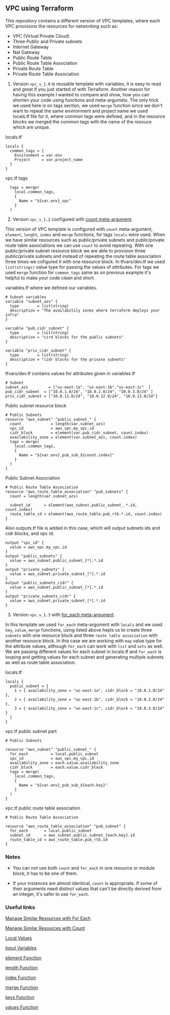 ## VPC using Terraform

This repository contains a different version of VPC templates, where each VPC provisions the resources for networking such as:

- VPC (Virtual Private Cloud)
- Three Public and Private subnets
- Internet Gateway
- Nat Gateway
- Public Route Table
- Public Route Table Association
- Private Route Table
- Private Route Table Association

1. Version ```vpc_v_1.0``` is reusable template with variables, it is easy to read and great if you just started of with Terraform. Another reason for having this example I wanted to compare and show, how you can shorten your code using functions and meta-argumets. The only trick we used here is on tags section, we used ```merge``` function since we don't want to repeat the same environment and project name we used locals.tf file for it, where common tags were defined, and in the resource blocks we merged the common tags with the name of the resouce which are unique.

locals.tf
```
locals {
  common_tags = {
    Environment = var.env
    Project     = var.project_name
  }
}
```
vpc.tf tags
```
  tags = merge(
    local.common_tags,
    {
      Name = "${var.env}_vpc"
    }
  )
```

2. Version ```vpc_v_1.2``` configured with [count meta-argument](https://www.terraform.io/docs/language/meta-arguments/count.html). 

This version of VPC template is configured with ```count``` meta-argument, ```element```, ```lenght```, ```index``` and ```merge``` functions, for tags ```locals``` were used. When we have similar resources such as public/private subnets and public/private route table associations we can use ```count``` to avoid repeating.  With one public/private subnet resource block we are able to provision three public/private subnets and instead of repeating the route table association three times we cofigured it with one resource block. In tfvars/dev.tf we used ```list(strings)``` value type for passing the  values of attributes. For tags we used ```merge``` function for ```common_tags``` same as on previous example it's helpful to make your code clean and short.

variables.tf where we defined our variables.
```
# Subnet variables
variable "subnet_azs" {
  type        = list(string)
  description = "The availabitily zones where terraform deploys your infra"
}

variable "pub_cidr_subnet" {
  type        = list(string)
  description = "cird blocks for the public subnets"
}

variable "priv_cidr_subnet" {
  type        = list(string)
  description = "cidr blocks for the private subnets"
}
```

tfvars/dev.tf contains values for attributes given in variables.tf
```
# Subnet
subnet_azs         = ["us-east-1a", "us-east-1b","us-east-1c"  ]
pub_cidr_subnet  = ["10.0.1.0/24", "10.0.2.0/24", "10.0.3.0/24" ]
priv_cidr_subnet = ["10.0.11.0/24", "10.0.12.0/24", "10.0.13.0/24"]
```

Public subnet resource block
```
# Public Subnets
resource "aws_subnet" "public_subnet_" {
  count             = length(var.subnet_azs)
  vpc_id            = aws_vpc.my_vpc.id
  cidr_block        = element(var.pub_cidr_subnet, count.index)
  availability_zone = element(var.subnet_azs, count.index)
  tags = merge(
    local.common_tags,
    {
      Name = "${var.env}_pub_sub_${count.index}"
    }
  )
}
```

Public Subnet Association
```
# Public Route Table Association
resource "aws_route_table_association" "pub_subnets" {
  count = length(var.subnet_azs)

  subnet_id      = element(aws_subnet.public_subnet_.*.id, count.index)
  route_table_id = element(aws_route_table.pub_rtb.*.id, count.index)
}
```

Also outputs.tf file is added in this case, which will output subnets ids and cidr blocks, and vpc id.
```
output "vpc_id" {
  value = aws_vpc.my_vpc.id
}
output "public_subnets" {
  value = aws_subnet.public_subnet_[*].*.id
}
output "private_subnets" {
  value = aws_subnet.private_subnet_[*].*.id
}
output "public_subnets_cidr" {
  value = aws_subnet.public_subnet_[*].*.id
}
output "private_subnets_cidr" {
  value = aws_subnet.private_subnet_[*].*.id
}
```

3. Version ```vpc_v_1.3``` with [for_each meta-argument](https://www.terraform.io/docs/language/meta-arguments/for_each.html).

In this template we used ```for_each``` meta-argument with ```locals``` and we used ```key```, ```value```, ```merge``` functions, using listed above hepls us to create three ```subnets``` with one resource block and three ```route table association``` with another resource block. In this case we are working with ```map``` value type for the attribute values, although  ```for_each``` can work with ```list``` and ```sets``` as well. We are passing different values for each subnet in locals.tf and ```for_each``` is looping and getting values for each subnet and generating multiple subnets as well as route table association.

locals.tf
```
locals {
  public_subnet = {
    1 = { availability_zone = "us-east-1a", cidr_block = "10.0.1.0/24" },
    2 = { availability_zone = "us-east-1b", cidr_block = "10.0.2.0/24" },
    3 = { availability_zone = "us-east-1c", cidr_block = "10.0.3.0/24" }
  }
}
```
vpc.tf public subnet part
```
# Public Subnets

resource "aws_subnet" "public_subnet_" {
  for_each          = local.public_subnet
  vpc_id            = aws_vpc.my_vpc.id
  availability_zone = each.value.availability_zone
  cidr_block        = each.value.cidr_block
  tags = merge(
    local.common_tags,
    {
      Name = "${var.env}_pub_sub_${each.key}"
    }
  )
}
```

vpc.tf public route table association
```
# Public Route Table Association

resource "aws_route_table_association" "pub_subnet" {
  for_each       = local.public_subnet
  subnet_id      = aws_subnet.public_subnet_[each.key].id
  route_table_id = aws_route_table.pub_rtb.id
}
```

### Notes

- You can not use both ```count``` and ```for_each``` in one resource or module block, it has to be one of them.

- If your instances are almost identical, ```count``` is appropriate. If some of their arguments need distinct values that can't be directly derived from an integer, it's safer to use ```for_each```.


###  Useful links

[Manage Similar Resources with For Each](https://learn.hashicorp.com/tutorials/terraform/for-each?in=terraform/0-13&utm_source=WEBSITE&utm_medium=WEB_IO&utm_offer=ARTICLE_PAGE&utm_content=DOCS)

[Manage Similar Resources with Count](https://learn.hashicorp.com/tutorials/terraform/count?in=terraform/0-13&utm_source=WEBSITE&utm_medium=WEB_IO&utm_offer=ARTICLE_PAGE&utm_content=DOCS)

[Local Values](https://www.terraform.io/docs/language/values/locals.html)

[Input Variables](https://www.terraform.io/docs/language/values/variables.html)

[element Function](https://www.terraform.io/docs/language/functions/element.html)

[length Function](https://www.terraform.io/docs/language/functions/length.html)

[index Function](https://www.terraform.io/docs/language/functions/index_function.html)

[merge Function](https://www.terraform.io/docs/language/functions/merge.html)

[keys Function](https://www.terraform.io/docs/language/functions/keys.html)

[values Function](https://www.terraform.io/docs/language/functions/values.html)